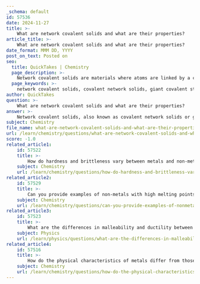 ```yaml
---
_schema: default
id: 57536
date: 2024-11-27
title: >-
    What are network covalent solids and what are their properties?
article_title: >-
    What are network covalent solids and what are their properties?
date_format: MMM DD, YYYY
post_on_text: Posted on
seo:
  title: QuickTakes | Chemistry
  page_description: >-
    Network covalent solids are materials where atoms are linked by a continuous network of covalent bonds, leading to unique properties such as high melting points, exceptional hardness, poor electrical conductivity, and insolubility.
  page_keywords: >-
    network covalent solids, covalent network solids, giant covalent structures, high melting points, hardness, poor electrical conductivity, insolubility, structural diversity, examples, diamond, silicon dioxide, silicon carbide
author: QuickTakes
question: >-
    What are network covalent solids and what are their properties?
answer: >-
    Network covalent solids, also known as covalent network solids or giant covalent structures, are materials in which atoms are bonded together by a continuous network of covalent bonds. This extensive bonding results in unique physical and chemical properties that distinguish them from other types of solids.\n\n### Properties of Network Covalent Solids:\n\n1. **High Melting and Boiling Points**: Due to the strong covalent bonds that hold the atoms together, network covalent solids typically have very high melting and boiling points. A significant amount of energy is required to break these bonds, making them stable at high temperatures.\n\n2. **Hardness**: These solids are generally very hard and durable. For example, diamond, a well-known network covalent solid, is one of the hardest known materials due to its tetrahedral arrangement of carbon atoms, which are covalently bonded in a three-dimensional structure.\n\n3. **Poor Electrical Conductivity**: Network covalent solids do not conduct electricity well because they lack free-moving electrons. In materials like diamond and silicon dioxide (quartz), all electrons are involved in sigma bonds, leaving no delocalized electrons to facilitate electrical conductivity.\n\n4. **Insolubility**: Network covalent solids are typically insoluble in both polar and nonpolar solvents. The strong covalent bonds within the solid make it difficult for solvents to disrupt the structure.\n\n5. **Structural Diversity**: These solids can exhibit a variety of structures. For instance, while diamond has a three-dimensional network, graphite consists of two-dimensional sheets of carbon atoms that are held together by weaker van der Waals forces between the layers, allowing them to slide over one another.\n\n### Examples of Network Covalent Solids:\n- **Diamond**: Composed entirely of carbon atoms arranged in a tetrahedral structure, making it extremely hard.\n- **Silicon Dioxide (Quartz)**: Features a three-dimensional network of silicon and oxygen atoms.\n- **Silicon Carbide (SiC)**: Contains a tetrahedral arrangement of silicon and carbon atoms, contributing to its hardness.\n\nIn summary, network covalent solids are characterized by their strong covalent bonding, leading to high melting points, hardness, and poor electrical conductivity, with notable examples including diamond and silicon dioxide.
subject: Chemistry
file_name: what-are-network-covalent-solids-and-what-are-their-properties.md
url: /learn/chemistry/questions/what-are-network-covalent-solids-and-what-are-their-properties
score: -1.0
related_article1:
    id: 57522
    title: >-
        How do hardness and brittleness vary between metals and non-metals?
    subject: Chemistry
    url: /learn/chemistry/questions/how-do-hardness-and-brittleness-vary-between-metals-and-nonmetals
related_article2:
    id: 57529
    title: >-
        Can you provide examples of non-metals with high melting points?
    subject: Chemistry
    url: /learn/chemistry/questions/can-you-provide-examples-of-nonmetals-with-high-melting-points
related_article3:
    id: 57523
    title: >-
        What are the differences in malleability and ductility between metals and non-metals?
    subject: Physics
    url: /learn/physics/questions/what-are-the-differences-in-malleability-and-ductility-between-metals-and-nonmetals
related_article4:
    id: 57516
    title: >-
        How do the physical characteristics of metals differ from those of non-metals?
    subject: Chemistry
    url: /learn/chemistry/questions/how-do-the-physical-characteristics-of-metals-differ-from-those-of-nonmetals
---
```


&nbsp;